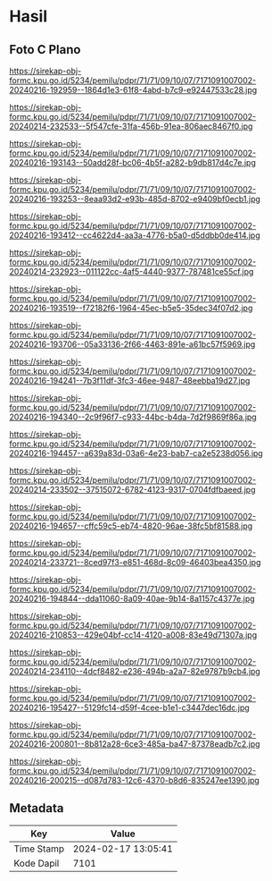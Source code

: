 # Hasil

## Foto C Plano

https://sirekap-obj-formc.kpu.go.id/5234/pemilu/pdpr/71/71/09/10/07/7171091007002-20240216-192959--1864d1e3-61f8-4abd-b7c9-e92447533c28.jpg

https://sirekap-obj-formc.kpu.go.id/5234/pemilu/pdpr/71/71/09/10/07/7171091007002-20240214-232533--5f547cfe-31fa-456b-91ea-806aec8467f0.jpg

https://sirekap-obj-formc.kpu.go.id/5234/pemilu/pdpr/71/71/09/10/07/7171091007002-20240216-193143--50add28f-bc06-4b5f-a282-b9db817d4c7e.jpg

https://sirekap-obj-formc.kpu.go.id/5234/pemilu/pdpr/71/71/09/10/07/7171091007002-20240216-193253--8eaa93d2-e93b-485d-8702-e9409bf0ecb1.jpg

https://sirekap-obj-formc.kpu.go.id/5234/pemilu/pdpr/71/71/09/10/07/7171091007002-20240216-193412--cc4622d4-aa3a-4776-b5a0-d5ddbb0de414.jpg

https://sirekap-obj-formc.kpu.go.id/5234/pemilu/pdpr/71/71/09/10/07/7171091007002-20240214-232923--011122cc-4af5-4440-9377-787481ce55cf.jpg

https://sirekap-obj-formc.kpu.go.id/5234/pemilu/pdpr/71/71/09/10/07/7171091007002-20240216-193519--f72182f6-1964-45ec-b5e5-35dec34f07d2.jpg

https://sirekap-obj-formc.kpu.go.id/5234/pemilu/pdpr/71/71/09/10/07/7171091007002-20240216-193706--05a33136-2f66-4463-891e-a61bc57f5969.jpg

https://sirekap-obj-formc.kpu.go.id/5234/pemilu/pdpr/71/71/09/10/07/7171091007002-20240216-194241--7b3f11df-3fc3-46ee-9487-48eebba19d27.jpg

https://sirekap-obj-formc.kpu.go.id/5234/pemilu/pdpr/71/71/09/10/07/7171091007002-20240216-194340--2c9f96f7-c933-44bc-b4da-7d2f9869f86a.jpg

https://sirekap-obj-formc.kpu.go.id/5234/pemilu/pdpr/71/71/09/10/07/7171091007002-20240216-194457--a639a83d-03a6-4e23-bab7-ca2e5238d056.jpg

https://sirekap-obj-formc.kpu.go.id/5234/pemilu/pdpr/71/71/09/10/07/7171091007002-20240214-233502--37515072-6782-4123-9317-0704fdfbaeed.jpg

https://sirekap-obj-formc.kpu.go.id/5234/pemilu/pdpr/71/71/09/10/07/7171091007002-20240216-194657--cffc59c5-eb74-4820-96ae-38fc5bf81588.jpg

https://sirekap-obj-formc.kpu.go.id/5234/pemilu/pdpr/71/71/09/10/07/7171091007002-20240214-233721--8ced97f3-e851-468d-8c09-46403bea4350.jpg

https://sirekap-obj-formc.kpu.go.id/5234/pemilu/pdpr/71/71/09/10/07/7171091007002-20240216-194844--dda11060-8a09-40ae-9b14-8a1157c4377e.jpg

https://sirekap-obj-formc.kpu.go.id/5234/pemilu/pdpr/71/71/09/10/07/7171091007002-20240216-210853--429e04bf-cc14-4120-a008-83e49d71307a.jpg

https://sirekap-obj-formc.kpu.go.id/5234/pemilu/pdpr/71/71/09/10/07/7171091007002-20240214-234110--4dcf8482-e236-494b-a2a7-82e9787b9cb4.jpg

https://sirekap-obj-formc.kpu.go.id/5234/pemilu/pdpr/71/71/09/10/07/7171091007002-20240216-195427--5129fc14-d59f-4cee-b1e1-c3447dec16dc.jpg

https://sirekap-obj-formc.kpu.go.id/5234/pemilu/pdpr/71/71/09/10/07/7171091007002-20240216-200801--8b812a28-6ce3-485a-ba47-87378eadb7c2.jpg

https://sirekap-obj-formc.kpu.go.id/5234/pemilu/pdpr/71/71/09/10/07/7171091007002-20240216-200215--d087d783-12c6-4370-b8d6-835247ee1390.jpg


## Metadata

| Key        | Value               |
| ---------- | ------------------- |
| Time Stamp | 2024-02-17 13:05:41 |
| Kode Dapil | 7101                |



